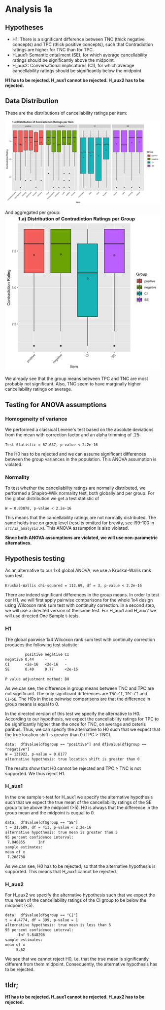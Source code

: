# Analysis 1a

## Hypotheses
- H1: There is a significant difference between TNC (thick negative concepts) and TPC (thick positive concepts), such that Contradiction ratings are higher for TNC than for TPC.
- H_aux1: Semantic entailment (SE), for which average cancellability ratings should be significantly above the midpoint.
- H_aux2: Conversational implicatures (CI), for which average cancellability ratings should be significantly below the midpoint

**H1 has to be rejected. H_aux1 cannot be rejected. H_aux2 has to be rejected.**

## Data Distribution
These are the distributions of cancellability ratings per item:

![per item](/output/plots/1a_boxplot_item.png)

And aggregated per group:
![per item](/output/plots/1a_boxplot_group.png)

We already see that the group means between TPC and TNC are most probably not significant. Also, TNC seem to have marginally higher cancellability ratings on average.

## Testing for ANOVA assumptions
### Homogeneity of variance
We performed a classical Levene's test based on the absolute deviations from the mean with correction factor and an alpha trimming of .25:

`Test Statistic = 67.637, p-value < 2.2e-16`

The H0 has to be rejected and we can assume significant differences between the group variances in the population. This ANOVA assumption is violated.

### Normality
To test whether the cancellability ratings are normally distributed, we performed a Shapiro-Wilk normality test, both globally and per group. For the global distribution we get a test statistic of

`W = 0.83878, p-value < 2.2e-16`

This means that the cancellability ratings are not normally distributed. The same holds true on group level (results omitted for brevity, see l99-100 in `src/1a_analysis.R`). This ANOVA assumption is also violated.

**Since both ANOVA assumptions are violated, we will use non-parametric alternatives.**

## Hypothesis testing
As an alternative to our 1x4 global ANOVA, we use a Kruskal-Wallis rank sum test.

`Kruskal-Wallis chi-squared = 112.69, df = 3, p-value < 2.2e-16`

There are indeed significant differences in the group means. In order to test our H1, we will first apply pairwise comparisons for the whole 1x4 design using Wilcoxon rank sum test with continuity correction. In a second step, we will use a directed version of the same test. For H_aux1 and H_aux2 we will use directed One Sample t-tests.

### H1
The global pairwise 1x4 Wilcoxon rank sum test with continuity correction produces the following test statistic:

```
         positive negative CI    
negative 0.44     -        -     
CI       <2e-16   <2e-16   -     
SE       0.40     0.77     <2e-16

P value adjustment method: BH
```

As we can see, the difference in group means between TNC and TPC are not significant. The only significant differences are `TNC~CI`, `TPC~CI` and `CI~SE`. The H0s in those pairwise comparisons are that the difference in group means is equal to 0.

In the directed version of this test we specify the alternative to H0. According to our hypothesis, we expect the cancellability ratings for TPC to be significantly higher than the once for TNC, on average and ceteris paribus. Thus, we can specify the alternative to H0 such that we expect that the true location shift is greater than 0 (TPC > TNC).

```
data:  df$value[df$group == "positive"] and df$value[df$group == "negative"]
W = 131922, p-value = 0.8177
alternative hypothesis: true location shift is greater than 0
```

The results show that H0 cannot be rejected and TPC > TNC is not supported. We thus reject H1.

### H_aux1
In the one sample t-test for H_aux1 we specify the alternative hypothesis such that we expect the true mean of the cancellability ratings of the SE group to be above the midpoint (>5). H0 is always that the difference in the group mean and the midpoint is euqual to 0.

```
data:  df$value[df$group == "SE"]
t = 21.689, df = 411, p-value < 2.2e-16
alternative hypothesis: true mean is greater than 5
95 percent confidence interval:
 7.040855      Inf
sample estimates:
mean of x
 7.208738
```

As we can see, H0 has to be rejected, so that the alternative hypothesis is supported. This means that H_aux1 cannot be rejected.

### H_aux2
For H_aux2 we specify the alternative hypothesis such that we expect the true mean of the cancellability ratings of the CI group to be below the midpoint (<5).

```
data:  df$value[df$group == "CI"]
t = 4.4774, df = 399, p-value = 1
alternative hypothesis: true mean is less than 5
95 percent confidence interval:
     -Inf 5.848296
sample estimates:
mean of x
     5.62
```

We see that we cannot reject H0, i.e. that the true mean is significantly different from them midpoint. Consequently, the alternative hypothesis has to be rejected.

## tldr;
**H1 has to be rejected. H_aux1 cannot be rejected. H_aux2 has to be rejected.**
